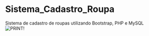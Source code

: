 # Sistema_Cadastro_Roupa
Sistema de cadastro de roupas utilizando Bootstrap, PHP e MySQL
![PRINT!](img/print.png)
